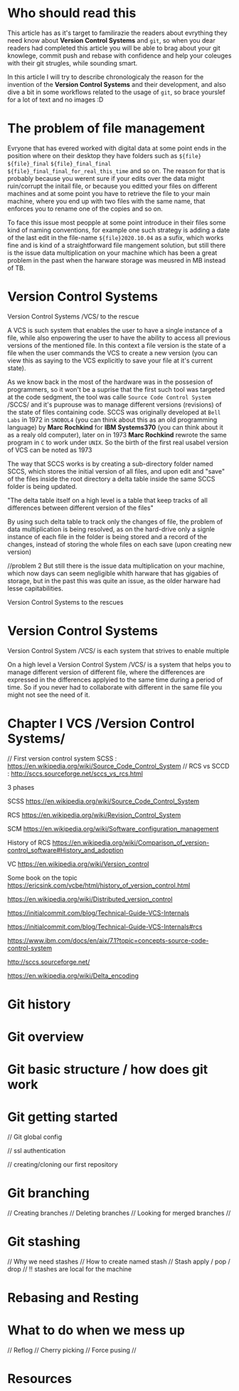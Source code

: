 # Who should read this

This article has as it's target to familirazie the readers about evrything they need know about **Version Control Systems** and `git`, so when you dear readers had completed this article you will be able to brag about your git knowlege, commit push and rebase with confidence and help your coleuges with their git strugles, while sounding smart.

In this article I will try to describe chronologicaly the reason for the invention of the **Version Control Systems** and their development, and also dive a bit in some workflows related to the usage of `git`, so brace yourslef for a lot of text and no images :D

# The problem of file management

Evryone that has evered worked with digital data at some point ends in the position where on their desktop they have folders such as `${file}` `${file}_final` `${file}_final_final` `${file}_final_final_for_real_this_time` and so on. The reason for that is probably because you werent sure if your edits over the data might ruin/corrupt the initail file, or because you editted your files on different machines and at some point you have to retrieve the file to your main machine, where you end up with two files with the same name, that enforces you to rename one of the copies and so on.

To face this issue most peopple at some point introduce in their files some kind of naming conventions, for example one such strategy is adding a date of the last edit in the file-name `${file}2020.10.04` as a sufix, which works fine and is kind of a straightforward file mangement solution, but still there is the issue data multiplication on your machine which has been a great problem in the past when the harware storage was meusred in MB instead of TB.

# Version Control Systems

Version Control Systems /VCS/ to the rescue

A VCS is such system that enables the user to have a single instance of a file, while also enpowering the user to have the ability to access all previous versions of the mentioned file. In this context a file version is the state of a file when the user commands the VCS to create a new version (you can view this as saying to the VCS explicitly to save your file at it's current state).

As we know back in the most of the hardware was in the possesion of programmers, so it won't be a suprise that the first such tool was targeted at the code sedgment, the tool was calle `Source Code Control System` /SCCS/ and it's puprouse was to manage different versions (revisions) of the state of files containing code. SCCS was originally developed at `Bell Labs` in 1972 in `SNOBOL4` (you can think about this as an old programming language) by **Marc Rochkind** for **IBM Systems370** (you can think about it as a realy old computer), later on in 1973 **Marc Rochkind** rewrote the same program in `C` to work under `UNIX`. So the birth of the first real usabel version of VCS can be noted as 1973 

The way that SCCS works is by creating a sub-directory folder named SCCS, which stores the initial version of all files, and upon edit and "save" of the files inside the root directory a delta table inside the same SCCS folder is being updated.

"The delta table itself on a high level is a table that keep tracks of all differences between different version of the files"

By using such delta table to track only the changes of file, the problem of data multiplication is being resolved, as on the hard-drive only a signle instance of each file in the folder is being stored and a record of the changes, instead of storing the whole files on each save (upon creating new version)





//problem 2 But still there is the issue data multiplication on your machine, which now days can seem negligible whith harware that has gigabies of storage, but in the past this was quite an issue, as the older harware had lesse capitabilities. 

Version Control Systems to the rescues

# Version Control Systems

Version Control System /VCS/ is each system that strives to enable multiple 


On a high level a Version Control System /VCS/ is a system that helps you to manage different version of different file, where the differences are expressed in the differences applyied to the same time during a period of time. So if you never had to collaborate with different in the same file you might not see the need of it.

# Chapter I VCS /Version Control Systems/ 


// First version control system SCSS : https://en.wikipedia.org/wiki/Source_Code_Control_System
// RCS vs SCCD : http://sccs.sourceforge.net/sccs_vs_rcs.html

3 phases


SCSS
https://en.wikipedia.org/wiki/Source_Code_Control_System

RCS
https://en.wikipedia.org/wiki/Revision_Control_System


SCM
https://en.wikipedia.org/wiki/Software_configuration_management


History of RCS
https://en.wikipedia.org/wiki/Comparison_of_version-control_software#History_and_adoption

VC
https://en.wikipedia.org/wiki/Version_control


Some book on the topic
https://ericsink.com/vcbe/html/history_of_version_control.html


https://en.wikipedia.org/wiki/Distributed_version_control

https://initialcommit.com/blog/Technical-Guide-VCS-Internals


https://initialcommit.com/blog/Technical-Guide-VCS-Internals#rcs


https://www.ibm.com/docs/en/aix/7.1?topic=concepts-source-code-control-system

http://sccs.sourceforge.net/

https://en.wikipedia.org/wiki/Delta_encoding
# Git history









# Git overview


# Git basic structure / how does git work


# Git getting started

// Git global config

// ssl authentication

// creating/cloning our first repository

# Git branching
// Creating branches
// Deleting branches
// Looking for merged branches
// 

# Git stashing
// Why we need stashes
// How to create named stash
// Stash apply / pop / drop
// !! stashes are local for the machine
# Rebasing and Resting


# What to do when we mess up

// Reflog
// Cherry picking
// Force pusing
// 



# Resources 
